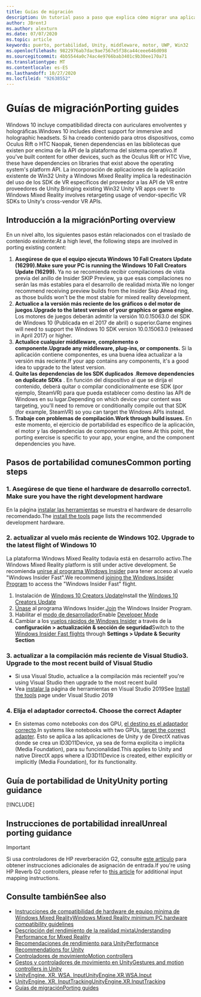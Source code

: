 ```yaml
---
title: Guías de migración
description: Un tutorial paso a paso que explica cómo migrar una aplicación envolvente existente a Windows Mixed Reality.
author: JBrentJ
ms.author: alexturn
ms.date: 07/07/2020
ms.topic: article
keywords: puerto, portabilidad, Unity, middleware, motor, UWP, Win32
ms.openlocfilehash: 9822976ab7dac9ae7567e5f38ca44ceee646d098
ms.sourcegitcommit: 4bb5544a0c74ac4e9766bab3401c9b30ee170a71
ms.translationtype: MT
ms.contentlocale: es-ES
ms.lasthandoff: 10/27/2020
ms.locfileid: "92638552"
---
```

# <a name="porting-guides"></a><span data-ttu-id="4d40c-104">Guías de migración</span><span class="sxs-lookup"><span data-stu-id="4d40c-104">Porting guides</span></span>

<span data-ttu-id="4d40c-105">Windows 10 incluye compatibilidad directa con auriculares envolventes y holográficas.</span><span class="sxs-lookup"><span data-stu-id="4d40c-105">Windows 10 includes direct support for immersive and holographic headsets.</span></span> <span data-ttu-id="4d40c-106">Si ha creado contenido para otros dispositivos, como Oculus Rift o HTC Naopak, tienen dependencias en las bibliotecas que existen por encima de la API de la plataforma del sistema operativo.</span><span class="sxs-lookup"><span data-stu-id="4d40c-106">If you've built content for other devices, such as the Oculus Rift or HTC Vive, these have dependencies on libraries that exist above the operating system's platform API.</span></span> <span data-ttu-id="4d40c-107">La incorporación de aplicaciones de la aplicación existente de Win32 Unity a Windows Mixed Reality implica la redestinación del uso de los SDK de VR específicos del proveedor a las API de VR entre proveedores de Unity.</span><span class="sxs-lookup"><span data-stu-id="4d40c-107">Bringing existing Win32 Unity VR apps over to Windows Mixed Reality involves retargeting usage of vendor-specific VR SDKs to Unity's cross-vendor VR APIs.</span></span>

## <a name="porting-overview"></a><span data-ttu-id="4d40c-108">Introducción a la migración</span><span class="sxs-lookup"><span data-stu-id="4d40c-108">Porting overview</span></span>

<span data-ttu-id="4d40c-109">En un nivel alto, los siguientes pasos están relacionados con el traslado de contenido existente:</span><span class="sxs-lookup"><span data-stu-id="4d40c-109">At a high level, the following steps are involved in porting existing content:</span></span>
1. <span data-ttu-id="4d40c-110">**Asegúrese de que el equipo ejecuta Windows 10 Fall Creators Update (16299).**</span><span class="sxs-lookup"><span data-stu-id="4d40c-110">**Make sure your PC is running the Windows 10 Fall Creators Update (16299).**</span></span> <span data-ttu-id="4d40c-111">Ya no se recomienda recibir compilaciones de vista previa del anillo de Insider SKIP Preview, ya que esas compilaciones no serán las más estables para el desarrollo de realidad mixta.</span><span class="sxs-lookup"><span data-stu-id="4d40c-111">We no longer recommend receiving preview builds from the Insider Skip Ahead ring, as those builds won't be the most stable for mixed reality development.</span></span>
2. <span data-ttu-id="4d40c-112">**Actualice a la versión más reciente de los gráficos o del motor de juegos.**</span><span class="sxs-lookup"><span data-stu-id="4d40c-112">**Upgrade to the latest version of your graphics or game engine.**</span></span> <span data-ttu-id="4d40c-113">Los motores de juegos deberán admitir la versión 10.0.15063.0 del SDK de Windows 10 (Publicada en el 2017 de abril) o superior.</span><span class="sxs-lookup"><span data-stu-id="4d40c-113">Game engines will need to support the Windows 10 SDK version 10.0.15063.0 (released in April 2017) or higher.</span></span>
3. <span data-ttu-id="4d40c-114">**Actualice cualquier middleware, complemento o componente.**</span><span class="sxs-lookup"><span data-stu-id="4d40c-114">**Upgrade any middleware, plug-ins, or components.**</span></span> <span data-ttu-id="4d40c-115">Si la aplicación contiene componentes, es una buena idea actualizar a la versión más reciente.</span><span class="sxs-lookup"><span data-stu-id="4d40c-115">If your app contains any components, it's a good idea to upgrade to the latest version.</span></span>
4. <span data-ttu-id="4d40c-116">**Quite las dependencias de los SDK duplicados** .</span><span class="sxs-lookup"><span data-stu-id="4d40c-116">**Remove dependencies on duplicate SDKs** .</span></span> <span data-ttu-id="4d40c-117">En función del dispositivo al que se dirija el contenido, deberá quitar o compilar condicionalmente ese SDK (por ejemplo, SteamVR) para que pueda establecer como destino las API de Windows en su lugar.</span><span class="sxs-lookup"><span data-stu-id="4d40c-117">Depending on which device your content was targeting, you'll need to remove or conditionally compile out that SDK (for example, SteamVR) so you can target the Windows APIs instead.</span></span>
5. <span data-ttu-id="4d40c-118">**Trabaje con problemas de compilación.**</span><span class="sxs-lookup"><span data-stu-id="4d40c-118">**Work through build issues.**</span></span> <span data-ttu-id="4d40c-119">En este momento, el ejercicio de portabilidad es específico de la aplicación, el motor y las dependencias de componentes que tiene.</span><span class="sxs-lookup"><span data-stu-id="4d40c-119">At this point, the porting exercise is specific to your app, your engine, and the component dependencies you have.</span></span>

## <a name="common-porting-steps"></a><span data-ttu-id="4d40c-120">Pasos de portabilidad comunes</span><span class="sxs-lookup"><span data-stu-id="4d40c-120">Common porting steps</span></span>

### <a name="1-make-sure-you-have-the-right-development-hardware"></a><span data-ttu-id="4d40c-121">1. Asegúrese de que tiene el hardware de desarrollo correcto</span><span class="sxs-lookup"><span data-stu-id="4d40c-121">1. Make sure you have the right development hardware</span></span>

<span data-ttu-id="4d40c-122">En la página [instalar las herramientas](../install-the-tools.md#immersive-vr-headset-requirements) se muestra el hardware de desarrollo recomendado.</span><span class="sxs-lookup"><span data-stu-id="4d40c-122">The [install the tools](../install-the-tools.md#immersive-vr-headset-requirements) page lists the recommended development hardware.</span></span>

### <a name="2-upgrade-to-the-latest-flight-of-windows-10"></a><span data-ttu-id="4d40c-123">2. actualizar al vuelo más reciente de Windows 10</span><span class="sxs-lookup"><span data-stu-id="4d40c-123">2. Upgrade to the latest flight of Windows 10</span></span>

<span data-ttu-id="4d40c-124">La plataforma Windows Mixed Reality todavía está en desarrollo activo.</span><span class="sxs-lookup"><span data-stu-id="4d40c-124">The Windows Mixed Reality platform is still under active development.</span></span> <span data-ttu-id="4d40c-125">Se recomienda [unirse al programa Windows Insider](https://insider.windows.com/) para tener acceso al vuelo "Windows Insider Fast".</span><span class="sxs-lookup"><span data-stu-id="4d40c-125">We recommend [joining the Windows Insider Program](https://insider.windows.com/) to access the "Windows Insider Fast" flight.</span></span>
1. <span data-ttu-id="4d40c-126">Instalación de [Windows 10 Creators Update](https://www.microsoft.com/software-download/windows10)</span><span class="sxs-lookup"><span data-stu-id="4d40c-126">Install the [Windows 10 Creators Update](https://www.microsoft.com/software-download/windows10)</span></span>
2. <span data-ttu-id="4d40c-127">[Únase](https://insider.windows.com/) al programa Windows Insider.</span><span class="sxs-lookup"><span data-stu-id="4d40c-127">[Join](https://insider.windows.com/) the Windows Insider Program.</span></span>
3. <span data-ttu-id="4d40c-128">Habilitar el [modo de desarrollador](https://docs.microsoft.com/windows/uwp/get-started/enable-your-device-for-development)</span><span class="sxs-lookup"><span data-stu-id="4d40c-128">Enable [Developer Mode](https://docs.microsoft.com/windows/uwp/get-started/enable-your-device-for-development)</span></span>
4. <span data-ttu-id="4d40c-129">Cambiar a los [vuelos rápidos de Windows Insider](https://blogs.technet.microsoft.com/uktechnet/2016/07/01/joining-insider-preview) a través de la **configuración > actualización & sección de seguridad**</span><span class="sxs-lookup"><span data-stu-id="4d40c-129">Switch to the [Windows Insider Fast flights](https://blogs.technet.microsoft.com/uktechnet/2016/07/01/joining-insider-preview) through **Settings > Update & Security Section**</span></span>

### <a name="3-upgrade-to-the-most-recent-build-of-visual-studio"></a><span data-ttu-id="4d40c-130">3. actualizar a la compilación más reciente de Visual Studio</span><span class="sxs-lookup"><span data-stu-id="4d40c-130">3. Upgrade to the most recent build of Visual Studio</span></span>
* <span data-ttu-id="4d40c-131">Si usa Visual Studio, actualice a la compilación más reciente</span><span class="sxs-lookup"><span data-stu-id="4d40c-131">If you're using Visual Studio then upgrade to the most recent build</span></span>
* <span data-ttu-id="4d40c-132">Vea [instalar la](../install-the-tools.md#installation-checklist) página de herramientas en Visual Studio 2019</span><span class="sxs-lookup"><span data-stu-id="4d40c-132">See [Install the tools](../install-the-tools.md#installation-checklist) page under Visual Studio 2019</span></span>

### <a name="4-choose-the-correct-adapter"></a><span data-ttu-id="4d40c-133">4. Elija el adaptador correcto</span><span class="sxs-lookup"><span data-stu-id="4d40c-133">4. Choose the correct Adapter</span></span>
* <span data-ttu-id="4d40c-134">En sistemas como notebooks con dos GPU, [el destino es el adaptador correcto](../native/rendering-in-directx.md#hybrid-graphics-pcs-and-mixed-reality-applications).</span><span class="sxs-lookup"><span data-stu-id="4d40c-134">In systems like notebooks with two GPUs, [target the correct adapter](../native/rendering-in-directx.md#hybrid-graphics-pcs-and-mixed-reality-applications).</span></span> <span data-ttu-id="4d40c-135">Esto se aplica a las aplicaciones de Unity y de DirectX nativas donde se crea un ID3D11Device, ya sea de forma explícita o implícita (Media Foundation), para su funcionalidad.</span><span class="sxs-lookup"><span data-stu-id="4d40c-135">This applies to Unity and native DirectX apps where a ID3D11Device is created, either explicitly or implicitly (Media Foundation), for its functionality.</span></span>

## <a name="unity-porting-guidance"></a><span data-ttu-id="4d40c-136">Guía de portabilidad de Unity</span><span class="sxs-lookup"><span data-stu-id="4d40c-136">Unity porting guidance</span></span>

[!INCLUDE[](includes/unity-porting-guidance.md)]

## <a name="unreal-porting-guidance"></a><span data-ttu-id="4d40c-137">Instrucciones de portabilidad inreal</span><span class="sxs-lookup"><span data-stu-id="4d40c-137">Unreal porting guidance</span></span>

> [!IMPORTANT]
> <span data-ttu-id="4d40c-138">Si usa controladores de HP reverberación G2, consulte [este artículo](../unreal/unreal-reverb-g2-controllers.md) para obtener instrucciones adicionales de asignación de entrada.</span><span class="sxs-lookup"><span data-stu-id="4d40c-138">If you're using HP Reverb G2 controllers, please refer to [this article](../unreal/unreal-reverb-g2-controllers.md) for additional input mapping instructions.</span></span>

## <a name="see-also"></a><span data-ttu-id="4d40c-139">Consulte también</span><span class="sxs-lookup"><span data-stu-id="4d40c-139">See also</span></span>
* [<span data-ttu-id="4d40c-140">Instrucciones de compatibilidad de hardware de equipo mínima de Windows Mixed Reality</span><span class="sxs-lookup"><span data-stu-id="4d40c-140">Windows Mixed Reality minimum PC hardware compatibility guidelines</span></span>](https://docs.microsoft.com/windows/mixed-reality/enthusiast-guide/windows-mixed-reality-minimum-pc-hardware-compatibility-guidelines)
* [<span data-ttu-id="4d40c-141">Descripción del rendimiento de la realidad mixta</span><span class="sxs-lookup"><span data-stu-id="4d40c-141">Understanding Performance for Mixed Reality</span></span>](../platform-capabilities-and-apis/understanding-performance-for-mixed-reality.md)
* [<span data-ttu-id="4d40c-142">Recomendaciones de rendimiento para Unity</span><span class="sxs-lookup"><span data-stu-id="4d40c-142">Performance Recommendations for Unity</span></span>](../unity/performance-recommendations-for-unity.md)
* [<span data-ttu-id="4d40c-143">Controladores de movimiento</span><span class="sxs-lookup"><span data-stu-id="4d40c-143">Motion controllers</span></span>](../../design/motion-controllers.md)
* [<span data-ttu-id="4d40c-144">Gestos y controladores de movimiento en Unity</span><span class="sxs-lookup"><span data-stu-id="4d40c-144">Gestures and motion controllers in Unity</span></span>](../unity/gestures-and-motion-controllers-in-unity.md)
* [<span data-ttu-id="4d40c-145">UnityEngine. XR. WSA. Input</span><span class="sxs-lookup"><span data-stu-id="4d40c-145">UnityEngine.XR.WSA.Input</span></span>](https://docs.unity3d.com/ScriptReference/XR.WSA.Input.InteractionManager.html)
* [<span data-ttu-id="4d40c-146">UnityEngine. XR. InputTracking</span><span class="sxs-lookup"><span data-stu-id="4d40c-146">UnityEngine.XR.InputTracking</span></span>](https://docs.unity3d.com/ScriptReference/XR.InputTracking.html)
* [<span data-ttu-id="4d40c-147">Guías de migración</span><span class="sxs-lookup"><span data-stu-id="4d40c-147">Porting guides</span></span>](porting-guides.md)